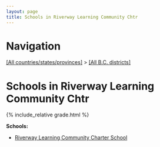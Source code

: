 ```yaml
---
layout: page
title: Schools in Riverway Learning Community Chtr
---
```

# Navigation

[[All countries/states/provinces]](../..) > [[All B.C. districts]](..)

# Schools in Riverway Learning Community Chtr

{% include_relative grade.html %}

**Schools:**

- [Riverway Learning Community Charter School](Riverway_Learning_Community_Charter_School.md)

